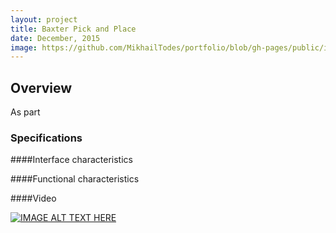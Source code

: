 ```yaml
---
layout: project
title: Baxter Pick and Place
date: December, 2015
image: https://github.com/MikhailTodes/portfolio/blob/gh-pages/public/images/baxter_final_pose.png?raw=true
---
```


## Overview
As part 

### Specifications

####Interface characteristics


####Functional characteristics

####Video

[![IMAGE ALT TEXT HERE](http://img.youtube.com/vi/YOUTUBE_VIDEO_ID_HERE/0.jpg)](https://www.youtube.com/watch?v=Uo60e5Leo50)

